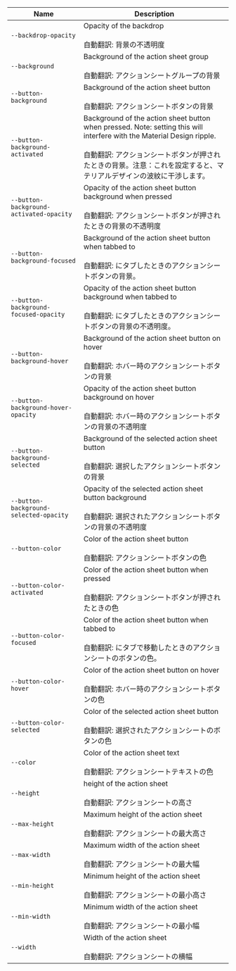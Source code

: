 | Name                                    | Description                                                                                                                                                                                                                                            |
| --------------------------------------- | ------------------------------------------------------------------------------------------------------------------------------------------------------------------------------------------------------------------------------------------------------ |
| `--backdrop-opacity`                    | Opacity of the backdrop<br /><br />自動翻訳: 背景の不透明度                                                                                                                                                                                            |
| `--background`                          | Background of the action sheet group<br /><br />自動翻訳: アクションシートグループの背景                                                                                                                                                               |
| `--button-background`                   | Background of the action sheet button<br /><br />自動翻訳: アクションシートボタンの背景                                                                                                                                                                |
| `--button-background-activated`         | Background of the action sheet button when pressed. Note: setting this will interfere with the Material Design ripple.<br /><br />自動翻訳: アクションシートボタンが押されたときの背景。注意：これを設定すると、マテリアルデザインの波紋に干渉します。 |
| `--button-background-activated-opacity` | Opacity of the action sheet button background when pressed<br /><br />自動翻訳: アクションシートボタンが押されたときの背景の不透明度                                                                                                                   |
| `--button-background-focused`           | Background of the action sheet button when tabbed to<br /><br />自動翻訳: にタブしたときのアクションシートボタンの背景。                                                                                                                               |
| `--button-background-focused-opacity`   | Opacity of the action sheet button background when tabbed to<br /><br />自動翻訳: にタブしたときのアクションシートボタンの背景の不透明度。                                                                                                             |
| `--button-background-hover`             | Background of the action sheet button on hover<br /><br />自動翻訳: ホバー時のアクションシートボタンの背景                                                                                                                                             |
| `--button-background-hover-opacity`     | Opacity of the action sheet button background on hover<br /><br />自動翻訳: ホバー時のアクションシートボタンの背景の不透明度                                                                                                                           |
| `--button-background-selected`          | Background of the selected action sheet button<br /><br />自動翻訳: 選択したアクションシートボタンの背景                                                                                                                                               |
| `--button-background-selected-opacity`  | Opacity of the selected action sheet button background<br /><br />自動翻訳: 選択されたアクションシートボタンの背景の不透明度                                                                                                                           |
| `--button-color`                        | Color of the action sheet button<br /><br />自動翻訳: アクションシートボタンの色                                                                                                                                                                       |
| `--button-color-activated`              | Color of the action sheet button when pressed<br /><br />自動翻訳: アクションシートボタンが押されたときの色                                                                                                                                            |
| `--button-color-focused`                | Color of the action sheet button when tabbed to<br /><br />自動翻訳: にタブで移動したときのアクションシートのボタンの色。                                                                                                                              |
| `--button-color-hover`                  | Color of the action sheet button on hover<br /><br />自動翻訳: ホバー時のアクションシートボタンの色                                                                                                                                                    |
| `--button-color-selected`               | Color of the selected action sheet button<br /><br />自動翻訳: 選択されたアクションシートのボタンの色                                                                                                                                                  |
| `--color`                               | Color of the action sheet text<br /><br />自動翻訳: アクションシートテキストの色                                                                                                                                                                       |
| `--height`                              | height of the action sheet<br /><br />自動翻訳: アクションシートの高さ                                                                                                                                                                                 |
| `--max-height`                          | Maximum height of the action sheet<br /><br />自動翻訳: アクションシートの最大高さ                                                                                                                                                                     |
| `--max-width`                           | Maximum width of the action sheet<br /><br />自動翻訳: アクションシートの最大幅                                                                                                                                                                        |
| `--min-height`                          | Minimum height of the action sheet<br /><br />自動翻訳: アクションシートの最小高さ                                                                                                                                                                     |
| `--min-width`                           | Minimum width of the action sheet<br /><br />自動翻訳: アクションシートの最小幅                                                                                                                                                                        |
| `--width`                               | Width of the action sheet<br /><br />自動翻訳: アクションシートの横幅                                                                                                                                                                                  |
